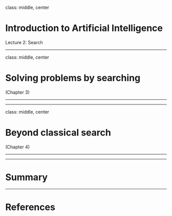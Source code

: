 class: middle, center

# Introduction to Artificial Intelligence

Lecture 2: Search

---

class: middle, center

# Solving problems by searching

(Chapter 3)

---

---

class: middle, center

# Beyond classical search

(Chapter 4)

---

---

# Summary

---

# References
